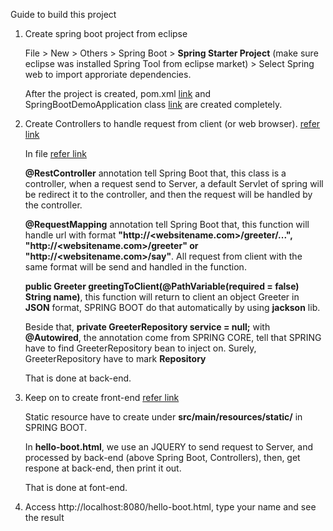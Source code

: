 Guide to build this project

1. Create spring boot project from eclipse

    File > New > Others > Spring Boot > **Spring Starter Project** (make sure eclipse was installed Spring Tool from eclipse market) > Select Spring web to import approriate dependencies.
    
    After the project is created, pom.xml [link](https://github.com/colenhuttran/spring-seftstudy/blob/master/spring_boot_demo/pom.xml) and SpringBootDemoApplication class [link](https://github.com/colenhuttran/spring-seftstudy/blob/master/spring_boot_demo/src/main/java/com/javalearning/spring_boot_demo/SpringBootDemoApplication.java) are created completely. 
    
2. Create Controllers to handle request from client (or web browser). [refer link](https://github.com/colenhuttran/spring-seftstudy/tree/master/spring_boot_demo/src/main/java/com/javalearning/spring_boot_demo/controller)

    In file [refer link](https://github.com/colenhuttran/spring-seftstudy/blob/master/spring_boot_demo/src/main/java/com/javalearning/spring_boot_demo/controller/GreetingControler.java)
    
    **@RestController** annotation tell Spring Boot that, this class is a controller, when a request send to Server, a default Servlet of spring 
    will be redirect it to the controller, and then the request will be handled by the controller.
    
    **@RequestMapping** annotation tell Spring Boot that, this function will handle url with format **"http://<websitename.com>/greeter/...",
    "http://<websitename.com>/greeter" or "http://<websitename.com>/say"**. All request from client with the same format will be send and handled
    in the function.
    
    **public Greeter greetingToClient(@PathVariable(required = false) String name)**, this function will return to client an object 
    Greeter in **JSON** format, SPRING BOOT do that automatically by using **jackson** lib.
    
    Beside that, **private GreeterRepository service = null;** with **@Autowired**, the annotation come from SPRING CORE, tell that 
    SPRING have to find GreeterRepository bean to inject on. Surely, GreeterRepository have to mark **Repository**
    
    That is done at back-end.
    
3. Keep on to create front-end [refer link](https://github.com/colenhuttran/spring-seftstudy/blob/master/spring_boot_demo/src/main/resources/static/hello-boot.html)

    Static resource have to create under **src/main/resources/static/** in SPRING BOOT.
    
    In **hello-boot.html**, we use an JQUERY to send request to Server, and processed by back-end (above Spring Boot, Controllers),
    then, get respone at back-end, then print it out.
    
    That is done at font-end.
    
4. Access http://localhost:8080/hello-boot.html, type your name and see the result
